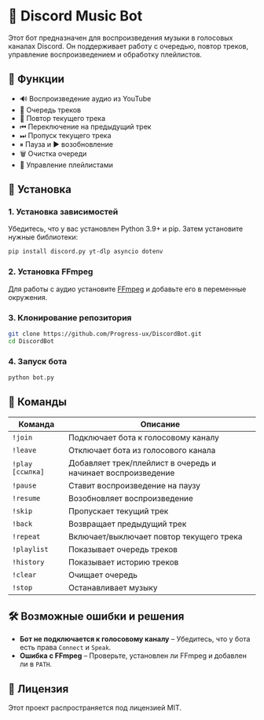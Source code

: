 # 🎵 Discord Music Bot 

Этот бот предназначен для воспроизведения музыки в голосовых каналах Discord. Он поддерживает работу с очередью, повтор треков, управление воспроизведением и обработку плейлистов.

## 🚀 Функции
- 🔊 Воспроизведение аудио из YouTube
- 📜 Очередь треков
- 🔁 Повтор текущего трека
- ⏮ Переключение на предыдущий трек
- ⏭ Пропуск текущего трека
- ⏸ Пауза и ▶️ возобновление
- 🗑 Очистка очереди
- 🎵 Управление плейлистами

## 📌 Установка
### 1. Установка зависимостей
Убедитесь, что у вас установлен Python 3.9+ и pip. Затем установите нужные библиотеки:
```sh
pip install discord.py yt-dlp asyncio dotenv
```

### 2. Установка FFmpeg
Для работы с аудио установите [FFmpeg](https://ffmpeg.org/download.html) и добавьте его в переменные окружения.

### 3. Клонирование репозитория
```sh
git clone https://github.com/Progress-ux/DiscordBot.git
cd DiscordBot
```

### 4. Запуск бота
```sh
python bot.py
```

## 📜 Команды
| Команда | Описание |
|---------|----------|
| `!join` | Подключает бота к голосовому каналу |
| `!leave` | Отключает бота из голосового канала |
| `!play [ссылка]` | Добавляет трек/плейлист в очередь и начинает воспроизведение |
| `!pause` | Ставит воспроизведение на паузу |
| `!resume` | Возобновляет воспроизведение |
| `!skip` | Пропускает текущий трек |
| `!back` | Возвращает предыдущий трек |
| `!repeat` | Включает/выключает повтор текущего трека |
| `!playlist` | Показывает очередь треков |
| `!history` | Показывает историю треков |
| `!clear` | Очищает очередь |
| `!stop` | Останавливает музыку |

## 🛠 Возможные ошибки и решения
- **Бот не подключается к голосовому каналу** – Убедитесь, что у бота есть права `Connect` и `Speak`.
- **Ошибка с FFmpeg** – Проверьте, установлен ли FFmpeg и добавлен ли в `PATH`.

## 📜 Лицензия
Этот проект распространяется под лицензией MIT.


